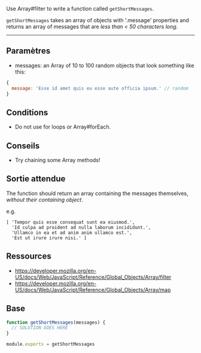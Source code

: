 Use Array#filter to write a function called `getShortMessages`.

`getShortMessages` takes an array of objects with '.message' properties
and returns an array of messages that are *less than < 50 characters long*.

----------------------------------------------------------------------
## Paramètres

* messages: an Array of 10 to 100 random objects that look something like this:

```js
{
  message: 'Esse id amet quis eu esse aute officia ipsum.' // random
}
```

## Conditions

* Do not use for loops or Array#forEach.

## Conseils

* Try chaining some Array methods!

## Sortie attendue

The function should return an array containing the messages themselves,
*without their containing object*.

e.g.
```
[ 'Tempor quis esse consequat sunt ea eiusmod.',
  'Id culpa ad proident ad nulla laborum incididunt.',
  'Ullamco in ea et ad anim anim ullamco est.',
  'Est ut irure irure nisi.' ]
```

## Ressources

* https://developer.mozilla.org/en-US/docs/Web/JavaScript/Reference/Global_Objects/Array/filter
* https://developer.mozilla.org/en-US/docs/Web/JavaScript/Reference/Global_Objects/Array/map

## Base

```js
function getShortMessages(messages) {
  // SOLUTION GOES HERE
}

module.exports = getShortMessages
```
